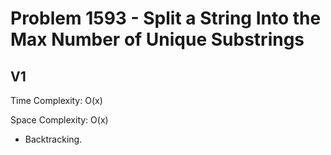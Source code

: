 # Problem 1593 - Split a String Into the Max Number of Unique Substrings

## V1

Time Complexity: O(x)

Space Complexity: O(x)

- Backtracking.
